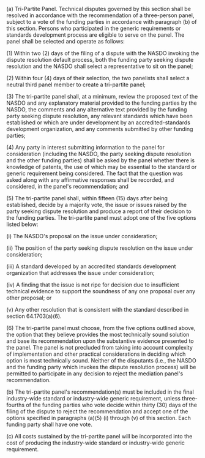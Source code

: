 (a) Tri-Partite Panel. Technical disputes governed by this section shall be resolved in accordance with the recommendation of a three-person panel, subject to a vote of the funding parties in accordance with paragraph (b) of this section. Persons who participated in the generic requirements or standards development process are eligible to serve on the panel. The panel shall be selected and operate as follows:

(1) Within two (2) days of the filing of a dispute with the NASDO invoking the dispute resolution default process, both the funding party seeking dispute resolution and the NASDO shall select a representative to sit on the panel;

(2) Within four (4) days of their selection, the two panelists shall select a neutral third panel member to create a tri-partite panel;

(3) The tri-partite panel shall, at a minimum, review the proposed text of the NASDO and any explanatory material provided to the funding parties by the NASDO, the comments and any alternative text provided by the funding party seeking dispute resolution, any relevant standards which have been established or which are under development by an accredited-standards development organization, and any comments submitted by other funding parties;
              

(4) Any party in interest submitting information to the panel for consideration (including the NASDO, the party seeking dispute resolution and the other funding parties) shall be asked by the panel whether there is knowledge of patents, the use of which may be essential to the standard or generic requirement being considered. The fact that the question was asked along with any affirmative responses shall be recorded, and considered, in the panel's recommendation; and

(5) The tri-partite panel shall, within fifteen (15) days after being established, decide by a majority vote, the issue or issues raised by the party seeking dispute resolution and produce a report of their decision to the funding parties. The tri-partite panel must adopt one of the five options listed below:

(i) The NASDO's proposal on the issue under consideration;

(ii) The position of the party seeking dispute resolution on the issue under consideration;

(iii) A standard developed by an accredited standards development organization that addresses the issue under consideration;

(iv) A finding that the issue is not ripe for decision due to insufficient technical evidence to support the soundness of any one proposal over any other proposal; or

(v) Any other resolution that is consistent with the standard described in section 64.1703(a)(6).

(6) The tri-partite panel must choose, from the five options outlined above, the option that they believe provides the most technically sound solution and base its recommendation upon the substantive evidence presented to the panel. The panel is not precluded from taking into account complexity of implementation and other practical considerations in deciding which option is most technically sound. Neither of the disputants (i.e., the NASDO and the funding party which invokes the dispute resolution process) will be permitted to participate in any decision to reject the mediation panel's recommendation.

(b) The tri-partite panel's recommendation(s) must be included in the final industry-wide standard or industry-wide generic requirement, unless three-fourths of the funding parties who vote decide within thirty (30) days of the filing of the dispute to reject the recommendation and accept one of the options specified in paragraphs (a)(5) (i) through (v) of this section. Each funding party shall have one vote.

(c) All costs sustained by the tri-partite panel will be incorporated into the cost of producing the industry-wide standard or industry-wide generic requirement.

